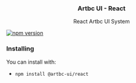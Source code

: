 <h3 align="center">
  Artbc UI - React 
</h3>

<p align="center">
  React Artbc UI System
</p>


[![npm version](https://img.shields.io/npm/v/@artbc-ui/react.svg)](https://www.npmjs.com/package/@headlessui/react) 

### Installing 

You can install with:
- `npm install @artbc-ui/react`
